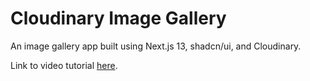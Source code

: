 # Cloudinary Image Gallery

An image gallery app built using Next.js 13, shadcn/ui, and Cloudinary.

Link to video tutorial [here](https://www.youtube.com/watch?v=MC6D4vylKTc).
